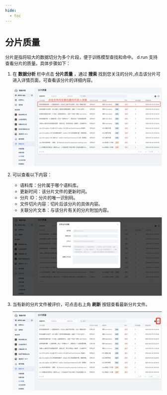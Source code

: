 ```yaml
---
hide:
  - toc
---
```


# 分片质量

分片是指将较大的数据切分为多个片段，便于训练模型查找和命中。
d.run 支持查看分片的质量。具体步骤如下：

1. 在 **数据分析** 栏中点击 **分片质量** ，通过 **搜索** 找到您关注的分片,点击该分片可进入详情页面，可查看该分片的详细内容。

    ![选择详情菜单项](images/shard-quality.jpg)

2. 可以查看以下内容：

    - 语料库：分片属于哪个语料库。
    - 更新时间：该分片文件的更新时间。
    - 分片 ID：分片的唯一识别码。
    - 文件切片内容：切片后该分片的具体内容。
    - 关联分片文本：与该分片有关的分片附加内容。

    ![查看详情](images/shard-quality-detail.jpg)

3. 当有新的分片文件被评价，可点击右上角 **刷新** 按钮查看最新分片文件。

    ![刷新](images/refresh-shard-quality.png)
